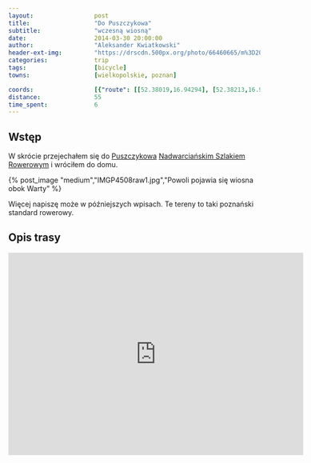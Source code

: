 ```yaml
---
layout:                 post
title:                  "Do Puszczykowa"
subtitle:               "wczesną wiosną"
date:                   2014-03-30 20:00:00
author:                 "Aleksander Kwiatkowski"
header-ext-img:         "https://drscdn.500px.org/photo/66460665/m%3D2048/437e124cb2020b650169994666660233"
categories:             trip
tags:                   [bicycle]
towns:                  [wielkopolskie, poznan]

coords:                 [{"route": [[52.38019,16.94294], [52.38213,16.93341], [52.37516,16.92594], [52.36803,16.92294], [52.36405,16.91273], [52.35488,16.90251], [52.35058,16.90011], [52.34439,16.90243], [52.33873,16.89796], [52.33369,16.89685], [52.33107,16.89092], [52.32331,16.89496], [52.31990,16.89324], [52.31266,16.90612], [52.30704,16.90663], [52.31092,16.90045], [52.30505,16.89633], [52.30468,16.88646], [52.29521,16.87346], [52.29127,16.88170], [52.27714,16.87406], [52.27215,16.86968], [52.27189,16.86402]], "type": "bicycle"}]
distance:               55
time_spent:             6
---
```


[wiki-nadwiarcianski]:      https://pl.wikipedia.org/wiki/Nadwarcia%C5%84ski_Szlak_Rowerowy
[wiki-puszczykowo]:         https://pl.wikipedia.org/wiki/Puszczykowo

Wstęp
-----

W skrócie przejechałem się do [Puszczykowa][wiki-puszczykowo]
[Nadwarciańskim Szlakiem Rowerowym][wiki-nadwiarcianski] i wróciłem do domu.

{% post_image "medium","IMGP4508raw1.jpg","Powoli pojawia się wiosna obok Warty" %}

Więcej napiszę może w późniejszych wpisach. Te tereny to taki poznański standard
rowerowy.

Opis trasy
----------

<iframe height='405' width='590' frameborder='0' allowtransparency='true' scrolling='no' src='https://www.strava.com/activities/137170442/embed/b4744bbaed98b590e2c8bd28b9a7db974e76220d'></iframe>
